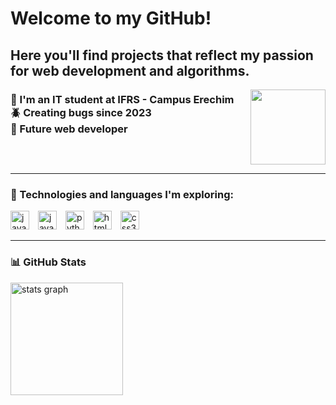 <h1 align="left">Welcome to my GitHub!</h1>
<h2>Here you'll find projects that reflect my passion for web development and algorithms.</h2>

<img align="right" height="120" src="https://pa1.aminoapps.com/7556/290db318026cf9d2f2bb3b9c817b06c127a873b4r1-300-300_00.gif" />

<h3 align="left">🏫 I'm an IT student at IFRS - Campus Erechim<br>🪲 Creating bugs since 2023<br>🧟 Future web developer</h3>

<br clear="right"/>

---

<h3 align="left">🧠 Technologies and languages I'm exploring:</h3>

<div align="left">
  <img src="https://cdn.jsdelivr.net/gh/devicons/devicon/icons/java/java-original.svg" height="30" alt="java logo" style="margin-right:10px;" />
  <img src="https://cdn.jsdelivr.net/gh/devicons/devicon/icons/javascript/javascript-original.svg" height="30" alt="javascript logo" style="margin-right:10px;" />
  <img src="https://cdn.jsdelivr.net/gh/devicons/devicon/icons/python/python-original.svg" height="30" alt="python logo" style="margin-right:10px;" />
  <img src="https://cdn.jsdelivr.net/gh/devicons/devicon/icons/html5/html5-original.svg" height="30" alt="html5 logo" style="margin-right:10px;" />
  <img src="https://cdn.jsdelivr.net/gh/devicons/devicon/icons/css3/css3-original.svg" height="30" alt="css3 logo" />
</div>

---

<h3 align="left">📊 GitHub Stats</h3>

<div align="left">
  <img src="https://github-readme-stats.vercel.app/api?username=MatheusdVaRGAS&hide_title=false&hide_rank=false&show_icons=true&include_all_commits=true&count_private=true&disable_animations=false&theme=dark&locale=en&hide_border=true&order=1" height="180" alt="stats graph" />
</div>
